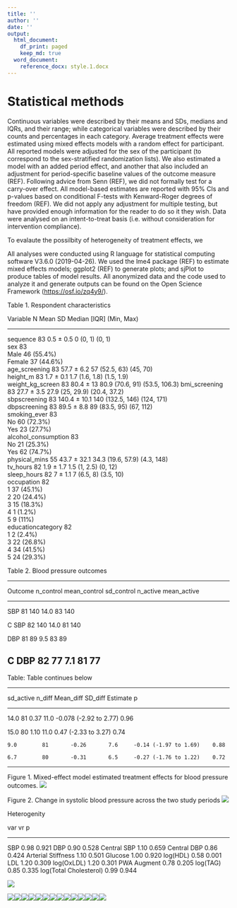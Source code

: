```yaml
---
title: ''
author: ''
date: ''
output: 
  html_document:
    df_print: paged
    keep_md: true
  word_document:
    reference_docx: style.1.docx
---
```




# Statistical methods

Continuous variables were described by their means and SDs, medians and IQRs, and their range; while categorical variables were described by their counts and percentages in each category. Average treatment effects were estimated using mixed effects models with a random effect for participant. All reported models were adjusted for the sex of the participant (to correspond to the sex-stratified randomization lists). We also estimated a model with an added period effect, and another that also included an adjustment for period-specific baseline values of the outcome measure (REF). Following advice from Senn (REF), we did not formally test for a carry-over effect. All model-based estimates are reported with 95% CIs and p-values based on conditional F-tests with Kenward-Roger degrees of freedom (REF). We did not apply any adjustment for multiple testing, but have provided enough information for the reader to do so it they wish. Data were analysed on an intent-to-treat basis (i.e. without consideration for intervention compliance).

To evalaute the possilbity of heterogeneity of treatment effects, we 

All analyses were conducted using R language for statistical computing software V3.6.0 (2019-04-26). We used the lme4 package (REF) to estimate mixed effects models; ggplot2 (REF) to generate plots; and sjPlot to produce tables of model results. All anonymized data and the code used to analyze it and generate outputs can be found on the Open Science Framework (https://osf.io/zq4y9/). 


Table 1. Respondent characteristics



Variable              N    Mean SD        Median [IQR]        (Min, Max)    
--------------------  ---  -------------  ------------------  --------------
sequence              83   0.5 ± 0.5      0 (0, 1)            (0, 1)        
sex                   83                                                    
Male                       46 (55.4%)                                       
Female                     37 (44.6%)                                       
age_screening         83   57.7 ± 6.2     57 (52.5, 63)       (45, 70)      
height_m              83   1.7 ± 0.1      1.7 (1.6, 1.8)      (1.5, 1.9)    
weight_kg_screen      83   80.4 ± 13      80.9 (70.6, 91)     (53.5, 106.3) 
bmi_screening         83   27.7 ± 3.5     27.9 (25, 29.9)     (20.4, 37.2)  
sbpscreening          83   140.4 ± 10.1   140 (132.5, 146)    (124, 171)    
dbpscreening          83   89.5 ± 8.8     89 (83.5, 95)       (67, 112)     
smoking_ever          83                                                    
No                         60 (72.3%)                                       
Yes                        23 (27.7%)                                       
alcohol_consumption   83                                                    
No                         21 (25.3%)                                       
Yes                        62 (74.7%)                                       
physical_mins         55   43.7 ± 32.1    34.3 (19.6, 57.9)   (4.3, 148)    
tv_hours              82   1.9 ± 1.7      1.5 (1, 2.5)        (0, 12)       
sleep_hours           82   7 ± 1.1        7 (6.5, 8)          (3.5, 10)     
occupation            82                                                    
1                          37 (45.1%)                                       
2                          20 (24.4%)                                       
3                          15 (18.3%)                                       
4                          1 (1.2%)                                         
5                          9 (11%)                                          
educationcategory     82                                                    
1                          2 (2.4%)                                         
3                          22 (26.8%)                                       
4                          34 (41.5%)                                       
5                          24 (29.3%)                                       


Table 2. Blood pressure outcomes

--------------------------------------------------------------------------
 Outcome   n_control   mean_control   sd_control   n_active   mean_active 
--------- ----------- -------------- ------------ ---------- -------------
   SBP        81           140           14.0         83          140     

  C SBP       82           140           14.0         81          140     

   DBP        81            89           9.5          83          89      

  C DBP       82            77           7.1          81          77      
--------------------------------------------------------------------------

Table: Table continues below

 
--------------------------------------------------------------------------
 sd_active   n_diff   Mean_diff   SD_diff          Estimate           p   
----------- -------- ----------- --------- ------------------------ ------
   14.0        81       0.37       11.0     -0.078 (-2.92 to 2.77)   0.96 

   15.0        80       1.10       11.0      0.47 (-2.33 to 3.27)    0.74 

    9.0        81       -0.26       7.6     -0.14 (-1.97 to 1.69)    0.88 

    6.7        80       -0.31       6.5     -0.27 (-1.76 to 1.22)    0.72 
--------------------------------------------------------------------------

Figure 1. Mixed-effect model estimated treatment effects for blood pressure outcomes. 
![](paper_stats_files/figure-html/unnamed-chunk-2-1.png)<!-- -->

Figure 2. Change in systolic blood pressure across the two study periods
![](paper_stats_files/figure-html/unnamed-chunk-3-1.png)<!-- -->


Heterogenity


var                         vr       p
-----------------------  -----  ------
SBP                       0.98   0.921
DBP                       0.90   0.528
Central SBP               1.10   0.659
Central DBP               0.86   0.424
Arterial Stiffness        1.10   0.501
Glucose                   1.00   0.920
log(HDL)                  0.58   0.001
LDL                       1.20   0.309
log(OxLDL)                1.20   0.301
PWA Augment               0.78   0.205
log(TAG)                  0.85   0.335
log(Total Cholesterol)    0.99   0.944

![](paper_stats_files/figure-html/hdl_variance_plot-1.png)<!-- -->

![](paper_stats_files/figure-html/all_distributions-1.png)<!-- -->![](paper_stats_files/figure-html/all_distributions-2.png)<!-- -->![](paper_stats_files/figure-html/all_distributions-3.png)<!-- -->![](paper_stats_files/figure-html/all_distributions-4.png)<!-- -->![](paper_stats_files/figure-html/all_distributions-5.png)<!-- -->![](paper_stats_files/figure-html/all_distributions-6.png)<!-- -->![](paper_stats_files/figure-html/all_distributions-7.png)<!-- -->![](paper_stats_files/figure-html/all_distributions-8.png)<!-- -->![](paper_stats_files/figure-html/all_distributions-9.png)<!-- -->![](paper_stats_files/figure-html/all_distributions-10.png)<!-- -->![](paper_stats_files/figure-html/all_distributions-11.png)<!-- -->![](paper_stats_files/figure-html/all_distributions-12.png)<!-- -->![](paper_stats_files/figure-html/all_distributions-13.png)<!-- -->![](paper_stats_files/figure-html/all_distributions-14.png)<!-- -->

